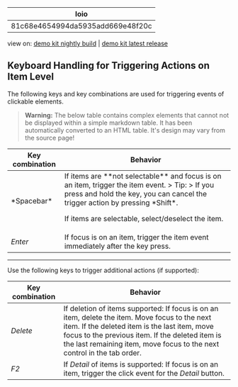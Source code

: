 <!-- loio81c68e4654994da5935add669e48f20c -->

| loio |
| -----|
| 81c68e4654994da5935add669e48f20c |

<div id="loio">

view on: [demo kit nightly build](https://openui5nightly.hana.ondemand.com/#/topic/81c68e4654994da5935add669e48f20c) | [demo kit latest release](https://openui5.hana.ondemand.com/#/topic/81c68e4654994da5935add669e48f20c)</div>

## Keyboard Handling for Triggering Actions on Item Level

The following keys and key combinations are used for triggering events of clickable elements.

 > **Warning:** The below table contains complex elements that cannot not be displayed within a simple markdown table. It has been automatically converted to an HTML table. It's design may vary from the source page!

<table>
	<thead>
		<tr>
			<th>Key combination</th>
			<th>Behavior</th>
		</tr>
	</thead>
	<tbody>
		<tr>
			<td>*Spacebar*</td>
			<td>If items are **not selectable** and focus is on an item, trigger the item event. > Tip:   > If you press and hold the key, you can cancel the trigger action by pressing *Shift*.

 If items are selectable, select/deselect the item.</td>
		</tr>
		<tr>
			<td>*Enter*</td>
			<td>If focus is on an item, trigger the item event immediately after the key press.</td>
		</tr>
	</tbody>
</table>

***

Use the following keys to trigger additional actions \(if supported\):

|Key combination|Behavior|
|---------------|--------|
|*Delete*|If deletion of items supported: If focus is on an item, delete the item. Move focus to the next item. If the deleted item is the last item, move focus to the previous item. If the deleted item is the last remaining item, move focus to the next control in the tab order.|
|*F2*|If *Detail* of items is supported: If focus is on an item, trigger the click event for the *Detail* button.|


